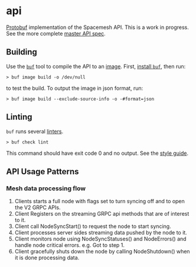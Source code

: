 # api
[Protobuf](https://developers.google.com/protocol-buffers) implementation of the Spacemesh API. This is a work in progress. See the more complete [master API spec](https://docs.google.com/spreadsheets/d/1P89OVWdgJocPy0CGM43Ge7Sx_6dabCBEagaVQfOk9us/edit).

## Building

Use the [`buf`](https://buf.build/) tool to compile the API to an [image](https://buf.build/docs/inputs). First, [install `buf`](https://buf.build/docs/installation), then run:

```
> buf image build -o /dev/null
```

to test the build. To output the image in json format, run:

```
> buf image build --exclude-source-info -o -#format=json
```

## Linting

`buf` runs several [linters](https://buf.build/docs/lint-checkers).

```
> buf check lint
```

This command should have exit code 0 and no output. See the [style guide](https://buf.build/docs/style-guide).

## API Usage Patterns

### Mesh data processing flow
1. Clients starts a full node with flags set to turn syncing off and to open the V2 GRPC APIs.
2. Client Registers on the streaming GRPC api methods that are of interest to it.
3. Client call NodeSyncStart() to request the node to start syncing.
4. Client processes server sides streaming data pushed by the node to it.
5. Client monitors node using NodeSyncStatuses() and NodeErrors() and handle node critical errors. e.g. Got to step 1.
6. Client gracefully shuts down the node by calling NodeShutdown() when it is done processing data.
